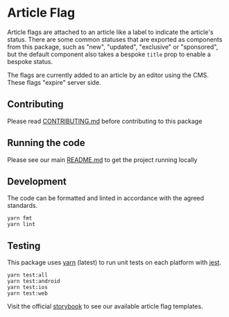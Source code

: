 # Article Flag

Article flags are attached to an article like a label to indicate the article's
status. There are some common statuses that are exported as components from this
package, such as "new", "updated", "exclusive" or "sponsored", but the default
component also takes a bespoke `title` prop to enable a bespoke status.

The flags are currently added to an article by an editor using the CMS. These
flags "expire" server side.

## Contributing

Please read [CONTRIBUTING.md](./CONTRIBUTING.md) before contributing to this
package

## Running the code

Please see our main [README.md](../README.md) to get the project running locally

## Development

The code can be formatted and linted in accordance with the agreed standards.

```
yarn fmt
yarn lint
```

## Testing

This package uses [yarn](https://yarnpkg.com) (latest) to run unit tests on each
platform with [jest](https://facebook.github.io/jest/).

```
yarn test:all
yarn test:android
yarn test:ios
yarn test:web
```

Visit the official
[storybook](http://components.thetimes.co.uk/?knob-Size%20of%20ad%20placeholder%3A=default&selectedKind=Primitives%2FArticle%20Flag&selectedStory=Article%20Flag%20%28Default%29&full=0&addons=1&stories=1&panelRight=0&addonPanel=storybooks%2Fstorybook-addon-knobs)
to see our available article flag templates.
